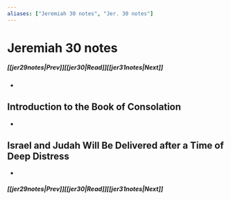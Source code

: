 ```yaml
---
aliases: ["Jeremiah 30 notes", "Jer. 30 notes"]
---
```

# Jeremiah 30 notes
##### <span class=arrow-left></span>[[jer29notes|Prev]]<span class=navigation-separator></span>[[jer30|Read]]<span class=navigation-separator></span>[[jer31notes|Next]]<span class=arrow-right></span>
- 
## Introduction to the Book of Consolation
- 
## Israel and Judah Will Be Delivered after a Time of Deep Distress
- 
##### <span class=arrow-left></span>[[jer29notes|Prev]]<span class=navigation-separator></span>[[jer30|Read]]<span class=navigation-separator></span>[[jer31notes|Next]]<span class=arrow-right></span>